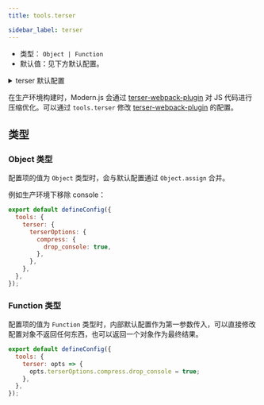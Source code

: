 ```yaml
---
title: tools.terser

sidebar_label: terser
---
```



- 类型： `Object | Function`
- 默认值：见下方默认配置。

<details>
  <summary>terser 默认配置</summary>

```js
const defaultOptions = {
  terserOptions: {
    compress: {
      ecma: 5,
    },
    mangle: { safari10: true },
    output: {
      ecma: 5,
      ascii_only: true,
    },
  },
};
```

</details>

在生产环境构建时，Modern.js 会通过 [terser-webpack-plugin](https://github.com/webpack-contrib/terser-webpack-plugin) 对 JS 代码进行压缩优化。可以通过 `tools.terser` 修改 [terser-webpack-plugin](https://github.com/webpack-contrib/terser-webpack-plugin) 的配置。

## 类型

### Object 类型

配置项的值为 `Object` 类型时，会与默认配置通过 `Object.assign` 合并。

例如生产环境下移除 console：

```js title="modern.config.js"
export default defineConfig({
  tools: {
    terser: {
      terserOptions: {
        compress: {
          drop_console: true,
        },
      },
    },
  },
});
```

### Function 类型

配置项的值为 `Function` 类型时，内部默认配置作为第一参数传入，可以直接修改配置对象不返回任何东西，也可以返回一个对象作为最终结果。

```js title="modern.config.js"
export default defineConfig({
  tools: {
    terser: opts => {
      opts.terserOptions.compress.drop_console = true;
    },
  },
});
```

